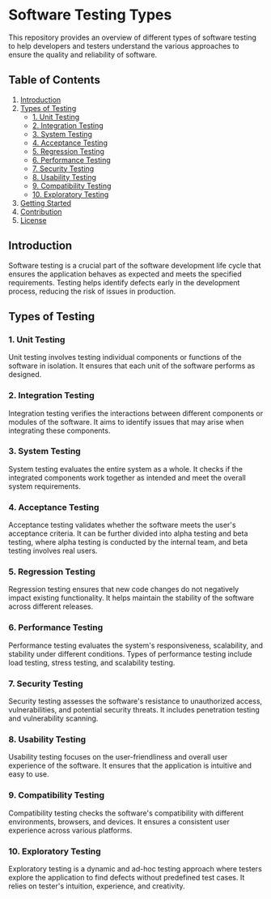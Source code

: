 # Software Testing Types

This repository provides an overview of different types of software testing to help developers and testers understand the various approaches to ensure the quality and reliability of software.

## Table of Contents

1. [Introduction](#introduction)
2. [Types of Testing](#types-of-testing)
   - [1. Unit Testing](#1-unit-testing)
   - [2. Integration Testing](#2-integration-testing)
   - [3. System Testing](#3-system-testing)
   - [4. Acceptance Testing](#4-acceptance-testing)
   - [5. Regression Testing](#5-regression-testing)
   - [6. Performance Testing](#6-performance-testing)
   - [7. Security Testing](#7-security-testing)
   - [8. Usability Testing](#8-usability-testing)
   - [9. Compatibility Testing](#9-compatibility-testing)
   - [10. Exploratory Testing](#10-exploratory-testing)
3. [Getting Started](#getting-started)
4. [Contribution](#contribution)
5. [License](#license)

## Introduction

Software testing is a crucial part of the software development life cycle that ensures the application behaves as expected and meets the specified requirements. Testing helps identify defects early in the development process, reducing the risk of issues in production.

## Types of Testing

### 1. Unit Testing

Unit testing involves testing individual components or functions of the software in isolation. It ensures that each unit of the software performs as designed.

### 2. Integration Testing

Integration testing verifies the interactions between different components or modules of the software. It aims to identify issues that may arise when integrating these components.

### 3. System Testing

System testing evaluates the entire system as a whole. It checks if the integrated components work together as intended and meet the overall system requirements.

### 4. Acceptance Testing

Acceptance testing validates whether the software meets the user's acceptance criteria. It can be further divided into alpha testing and beta testing, where alpha testing is conducted by the internal team, and beta testing involves real users.

### 5. Regression Testing

Regression testing ensures that new code changes do not negatively impact existing functionality. It helps maintain the stability of the software across different releases.

### 6. Performance Testing

Performance testing evaluates the system's responsiveness, scalability, and stability under different conditions. Types of performance testing include load testing, stress testing, and scalability testing.

### 7. Security Testing

Security testing assesses the software's resistance to unauthorized access, vulnerabilities, and potential security threats. It includes penetration testing and vulnerability scanning.

### 8. Usability Testing

Usability testing focuses on the user-friendliness and overall user experience of the software. It ensures that the application is intuitive and easy to use.

### 9. Compatibility Testing

Compatibility testing checks the software's compatibility with different environments, browsers, and devices. It ensures a consistent user experience across various platforms.

### 10. Exploratory Testing

Exploratory testing is a dynamic and ad-hoc testing approach where testers explore the application to find defects without predefined test cases. It relies on tester's intuition, experience, and creativity.

